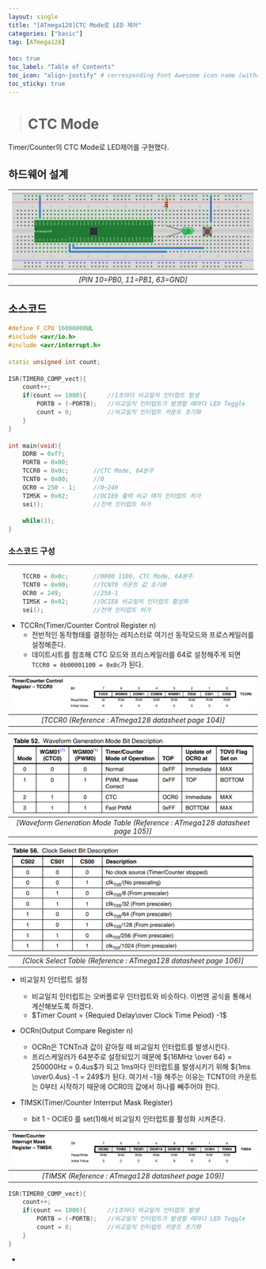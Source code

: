```yaml
---
layout: single
title: "[ATmega128]CTC Mode로 LED 제어"
categories: ["basic"]
tag: [ATmega128]

toc: true
toc_label: "Table of Contents"
toc_icon: "align-justify" # corresponding Font Awesome icon name (without fa prefix)
toc_sticky: true
---
```


># CTC Mode

Timer/Counter의 CTC Mode로 LED제어를 구현했다.

## 하드웨어 설계

|![blog](https://github.com/JiJinWoo/JiJinWoo.github.io/blob/master/assets/images/avrblog/led3(sw).PNG?raw=true)|
|:---:|
|*[PIN 10=PB0, 11=PB1, 63=GND]*|

## 소스코드

```cpp
#define F_CPU 16000000UL
#include <avr/io.h>
#include <avr/interrupt.h>

static unsigned int count;

ISR(TIMER0_COMP_vect){
	count++;
	if(count == 1000){		//1초마다 비교일치 인터럽트 발생
		PORTB = (~PORTB);	//비교일치 인터럽트가 발생할 때마다 LED Toggle 
		count = 0;			//비교일치 인터럽트 카운트 초기화
	}
}

int main(void){
	DDRB = 0xff;
	PORTB = 0x00;
	TCCR0 = 0x0c;		//CTC Mode, 64분주
	TCNT0 = 0x00;		//0
	OCR0 = 250 - 1;		//0~249
	TIMSK = 0x02;		//OCIE0 출력 비교 매치 인터럽트 허가
	sei();				//전역 인터럽트 허가
	
	while(1);
}
```


### 소스코드 구성
---

```cpp 
	TCCR0 = 0x0c;		//0000 1100, CTC Mode, 64분주
	TCNT0 = 0x00;		//TCNT0 카운트 값 초기화
	OCR0 = 249;			//250-1
	TIMSK = 0x02;		//OCIE0 비교일치 인터럽트 활성화
	sei();				//전역 인터럽트 허가
```
* TCCRn(Timer/Counter Control Register n)
	* 전반적인 동작형태를 결정하는 레지스터로 여기선 동작모드와 프로스케일러를 설정해준다.
	* 데이트시트를 참조해 CTC 모드와 프리스케일러를 64로 설정해주게 되면 ```TCCR0 = 0b00001100 = 0x0c```가 된다.

|![blog](https://github.com/JiJinWoo/JiJinWoo.github.io/blob/master/assets/images/avrblog/TCCR0%20page%20104.PNG?raw=true)|
|:--:|
|*[TCCR0 (Reference : ATmega128 datasheet page 104)]*|

|![blog](https://github.com/JiJinWoo/JiJinWoo.github.io/blob/master/assets/images/avrblog/Waveform%20Generation%20Mode%20page%20105.PNG?raw=true)|
|:--:|
|*[Waveform Generation Mode Table (Reference : ATmega128 datasheet page 105)]*|

|![blog](https://github.com/JiJinWoo/JiJinWoo.github.io/blob/master/assets/images/avrblog/Prescaler%20page%20106.PNG?raw=true)|
|:--:|
|*[Clock Select Table (Reference : ATmega128 datasheet page 106)]*|

* 비교일치 인터럽트 설정
	* 비교일치 인터럽트는 오버플로우 인터럽트와 비슷하다. 이번엔 공식을 통해서 계산해보도록 하겠다.
	* $Timer Count = {Requied Delay\over Clock Time Peiod} -1$
* OCRn(Output Compare Register n)
	* OCRn은 TCNTn과 값이 같아질 때 비교일치 인터럽트를 발생시킨다.
	*  프리스케일러가 64분주로 설정되있기 때문에 ${16MHz \over 64} = 250000Hz = 0.4us$가 되고 1ms마다 인터럽트를 발생시키기 위해 ${1ms \over0.4us} -1 = 249$가 된다. 여기서 -1을 해주는 이유는 TCNT0의 카운트는 0부터 시작하기 때문에 OCR0의 값에서 하나를 빼주어야 한다.

* TIMSK(Timer/Counter Interrput Mask Register)
	* bit 1 - OCIE0 를 set(1)해서 비교일치 인터럽트를 활성화 시켜준다.

|![blog](https://github.com/JiJinWoo/JiJinWoo.github.io/blob/master/assets/images/avrblog/TIMSK%20page%20109.PNG?raw=true)|
|:--:|
|*[TIMSK (Reference : ATmega128 datasheet page 109)]*|

```cpp
ISR(TIMER0_COMP_vect){
	count++;
	if(count == 1000){		//1초마다 비교일치 인터럽트 발생
		PORTB = (~PORTB);	//비교일치 인터럽트가 발생할 때마다 LED Toggle 
		count = 0;			//비교일치 인터럽트 카운트 초기화
	}
}
```

* 
